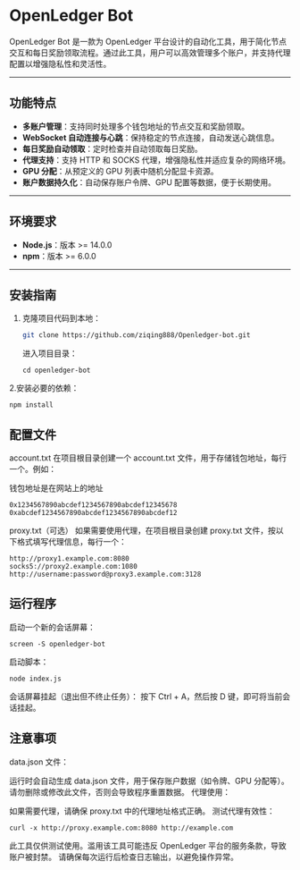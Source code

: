 # OpenLedger Bot

OpenLedger Bot 是一款为 OpenLedger 平台设计的自动化工具，用于简化节点交互和每日奖励领取流程。通过此工具，用户可以高效管理多个账户，并支持代理配置以增强隐私性和灵活性。

---

## 功能特点

- **多账户管理**：支持同时处理多个钱包地址的节点交互和奖励领取。
- **WebSocket 自动连接与心跳**：保持稳定的节点连接，自动发送心跳信息。
- **每日奖励自动领取**：定时检查并自动领取每日奖励。
- **代理支持**：支持 HTTP 和 SOCKS 代理，增强隐私性并适应复杂的网络环境。
- **GPU 分配**：从预定义的 GPU 列表中随机分配显卡资源。
- **账户数据持久化**：自动保存账户令牌、GPU 配置等数据，便于长期使用。

---

## 环境要求

- **Node.js**：版本 >= 14.0.0
- **npm**：版本 >= 6.0.0

---

## 安装指南

1. 克隆项目代码到本地：
   ```bash
   git clone https://github.com/ziqing888/Openledger-bot.git
    ```
   进入项目目录：
    ```
    cd openledger-bot
2.安装必要的依赖：
```
npm install
```
## 配置文件
account.txt
在项目根目录创建一个 account.txt 文件，用于存储钱包地址，每行一个。例如：

钱包地址是在网站上的地址
```
0x1234567890abcdef1234567890abcdef12345678
0xabcdef1234567890abcdef1234567890abcdef12
```
proxy.txt（可选）
如果需要使用代理，在项目根目录创建 proxy.txt 文件，按以下格式填写代理信息，每行一个：

```
http://proxy1.example.com:8080
socks5://proxy2.example.com:1080
http://username:password@proxy3.example.com:3128
```
## 运行程序
启动一个新的会话屏幕：
```
screen -S openledger-bot
```
启动脚本：
```
node index.js
```
会话屏幕挂起（退出但不终止任务）： 按下 Ctrl + A，然后按 D 键，即可将当前会话挂起。

## 注意事项
data.json 文件：

运行时会自动生成 data.json 文件，用于保存账户数据（如令牌、GPU 分配等）。
请勿删除或修改此文件，否则会导致程序重置数据。
代理使用：

如果需要代理，请确保 proxy.txt 中的代理地址格式正确。
测试代理有效性：
```
curl -x http://proxy.example.com:8080 http://example.com
```


此工具仅供测试使用。滥用该工具可能违反 OpenLedger 平台的服务条款，导致账户被封禁。
请确保每次运行后检查日志输出，以避免操作异常。
